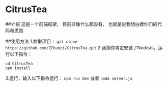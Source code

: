 # CitrusTea

##介绍
这是一个前端框架，
目前好像什么都没有，
也就是说我想白嫖你们的代码和思路

##使用方法
1.拉取项目：
```git clone https://github.com/ZChunzi/CitrusTea.git```
2.我猜你肯定安装了NodeJs，运行以下指令：
```
cd CitrusTea
npm install
```
3.运行，输入以下指令运行：
```npm run dev```
或者
```node server.js```

